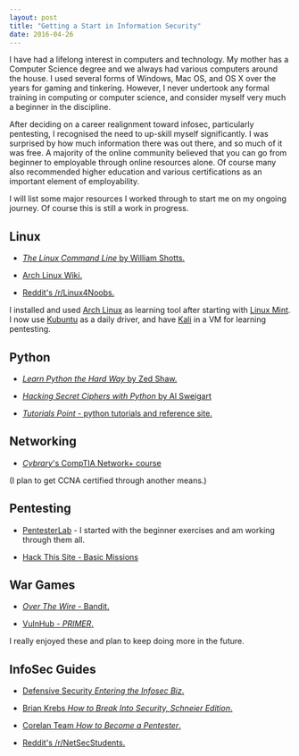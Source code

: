 ```yaml
---
layout: post
title: "Getting a Start in Information Security"
date: 2016-04-26
---
```


I have had a lifelong interest in computers and technology. My mother has a Computer Science degree and we always had various computers around the house. I used several forms of Windows, Mac OS, and OS X over the years for gaming and tinkering. However, I never undertook any formal training in computing or computer science, and consider myself very much a beginner in the discipline. 


After deciding on a career realignment toward infosec, particularly pentesting, I recognised the need to up-skill myself significantly. I was surprised by how much information there was out there, and so much of it was free. A majority of the online community believed that you can go from beginner to employable through online resources alone. Of course many also recommended higher education and various certifications as an important element of employability. 


I will list some major resources I worked through to start me on my ongoing journey. Of course this is still a work in progress.


## Linux

+ [*The Linux Command Line* by William Shotts.](http://linuxcommand.org/tlcl.php)

+ [Arch Linux Wiki.](https://wiki.archlinux.org/)

+ [Reddit's /r/Linux4Noobs.](https://www.reddit.com/r/linux4noobs/)

I installed and used [Arch Linux](https://www.archlinux.org/) as learning tool after starting with [Linux Mint](https://www.linuxmint.com/). I now use [Kubuntu](http://www.kubuntu.org/) as a daily driver, and have [Kali](https://www.kali.org/) in a VM for learning pentesting.


## Python

+ [*Learn Python the Hard Way* by Zed Shaw.](http://learnpythonthehardway.org/)

+ [*Hacking Secret Ciphers with Python* by Al Sweigart](https://inventwithpython.com/hacking/)

+ [*Tutorials Point* - python tutorials and reference site.](http://www.tutorialspoint.com/python/index.htm)


## Networking

+ [*Cybrary*'s CompTIA Network+ course](https://www.cybrary.it/course/comptia-network-plus/)

(I plan to get CCNA certified through another means.)


## Pentesting

+ [PentesterLab](https://pentesterlab.com/individuals) - I started with the beginner exercises and am working through them all.

+ [Hack This Site - Basic Missions](https://www.hackthissite.org/)


## War Games

+ [*Over The Wire* - Bandit.](http://overthewire.org/wargames/)

+ [VulnHub - *PRIMER*.](https://www.vulnhub.com/entry/primer-101,136/)

I really enjoyed these and plan to keep doing more in the future.


## InfoSec Guides

+ [Defensive Security *Entering the Infosec Biz*.](http://www.defensivesecurity.org/entering-information-security-industry/)

+ [Brian Krebs *How to Break Into Security, Schneier Edition*.](http://krebsonsecurity.com/2012/07/how-to-break-into-security-schneier-edition/)

+ [Corelan Team *How to Become a Pentester*.](https://www.corelan.be/index.php/2015/10/13/how-to-become-a-pentester/)

+ [Reddit's /r/NetSecStudents.](https://www.reddit.com/r/netsecstudents)
